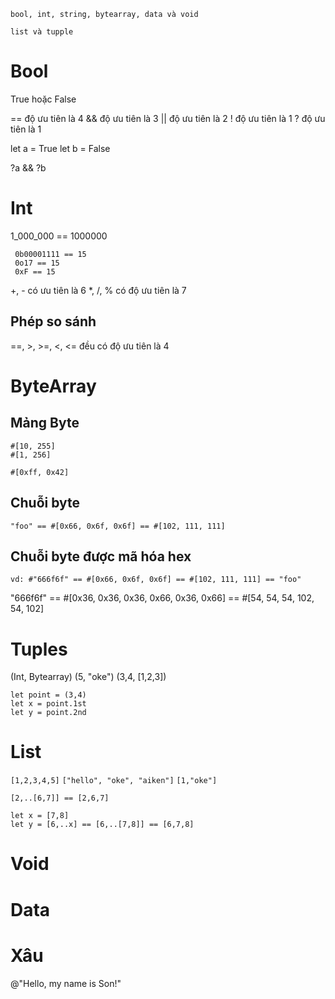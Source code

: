 ```bool, int, string, bytearray, data và void```

```list và tupple```

# Bool
True hoặc False

== độ ưu tiên là 4
&& độ ưu tiên là 3
|| độ ưu tiên là 2
! độ ưu tiên là 1
? độ ưu tiên là 1

let a = True
let b = False

?a && ?b

# Int
1_000_000 == 1000000

```
 0b00001111 == 15
 0o17 == 15
 0xF == 15
```

+, - có ưu tiên là 6
*, /, % có độ ưu tiên là 7

## Phép so sánh
==, >, >=, <, <= đều có độ ưu tiên là 4

# ByteArray

## Mảng Byte

```
#[10, 255]
#[1, 256]
```

`#[0xff, 0x42]`

## Chuỗi byte

`"foo" == #[0x66, 0x6f, 0x6f] == #[102, 111, 111]`

## Chuỗi byte được mã hóa hex

`vd: #"666f6f" == #[0x66, 0x6f, 0x6f] == #[102, 111, 111] == "foo"`

"666f6f" == #[0x36, 0x36, 0x36, 0x66, 0x36, 0x66] == #[54, 54, 54, 102, 54, 102]

# Tuples
(Int, Bytearray) (5, "oke")
(3,4, [1,2,3])

```
let point = (3,4)
let x = point.1st
let y = point.2nd
```

# List
`[1,2,3,4,5]`
`["hello", "oke", "aiken"]`
`[1,"oke"]`

`[2,..[6,7]] == [2,6,7]`

```
let x = [7,8]
let y = [6,..x] == [6,..[7,8]] == [6,7,8]
```

# Void

# Data

# Xâu

@"Hello, 
my name is Son!"

